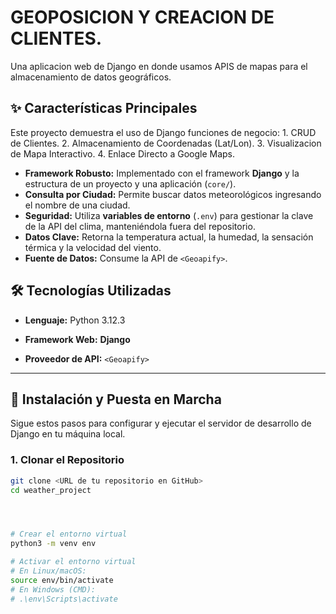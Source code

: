 # GEOPOSICION Y CREACION DE CLIENTES.


Una aplicacion web de Django en donde usamos APIS de mapas para el almacenamiento de datos geográficos.




## ✨ Características Principales

Este proyecto demuestra el uso de Django funciones de negocio: 1. CRUD de Clientes. 2. Almacenamiento de Coordenadas (Lat/Lon). 3. Visualizacion de Mapa Interactivo. 4. Enlace Directo a Google Maps.

* **Framework Robusto:** Implementado con el framework **Django** y la estructura de un proyecto y una aplicación (`core/`).
* **Consulta por Ciudad:** Permite buscar datos meteorológicos ingresando el nombre de una ciudad.
* **Seguridad:** Utiliza **variables de entorno** (`.env`) para gestionar la clave de la API del clima, manteniéndola fuera del repositorio.
* **Datos Clave:** Retorna la temperatura actual, la humedad, la sensación térmica y la velocidad del viento.
* **Fuente de Datos:** Consume la API de `<Geoapify>`.





## 🛠️ Tecnologías Utilizadas

* **Lenguaje:** Python 3.12.3
* **Framework Web:** **Django**


* **Proveedor de API:** `<Geoapify>`





---

## 🚀 Instalación y Puesta en Marcha

Sigue estos pasos para configurar y ejecutar el servidor de desarrollo de Django en tu máquina local.

### 1. Clonar el Repositorio

```bash
git clone <URL de tu repositorio en GitHub>
cd weather_project




# Crear el entorno virtual
python3 -m venv env

# Activar el entorno virtual
# En Linux/macOS:
source env/bin/activate
# En Windows (CMD):
# .\env\Scripts\activate